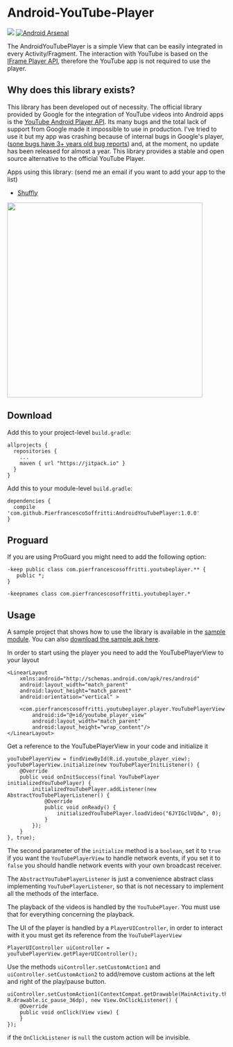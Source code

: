# Android-YouTube-Player

[![](https://jitpack.io/v/PierfrancescoSoffritti/AndroidYouTubePlayer.svg)](https://jitpack.io/#PierfrancescoSoffritti/AndroidYouTubePlayer)
[![Android Arsenal](https://img.shields.io/badge/Android%20Arsenal-Android--YouTube--Player-brightgreen.svg?style=flat)](https://android-arsenal.com/details/1/4322)

The AndroidYouTubePlayer is a simple View that can be easily integrated in every Activity/Fragment. The interaction with YouTube is based on the [IFrame Player API](https://developers.google.com/youtube/iframe_api_reference?hl=it), therefore the YouTube app is not required to use the player.

## Why does this library exists?

This library has been developed out of necessity. The official library provided by Google for the integration of YouTube videos into Android apps is the [YouTube Android Player API](https://developers.google.com/youtube/android/player/). Its many bugs and the total lack of support from Google made it impossible to use in production. I've tried to use it but my app was crashing because of internal bugs in Google's player, ([sone bugs have 3+ years old bug reports](https://code.google.com/p/gdata-issues/issues/detail?id=4395)) and, at the moment, no update has been released for almost a year. This library provides a stable and open source alternative to the official YouTube Player.

Apps using this library: (send me an email if you want to add your app to the list)

- [Shuffly](https://play.google.com/store/apps/details?id=com.pierfrancescosoffritti.shuffly)

<img height="450" src="https://github.com/PierfrancescoSoffritti/AndroidYouTubePlayer/blob/master/pics/ayp.gif" />

## Download
Add this to your project-level `build.gradle`:
```
allprojects {
  repositories {
    ...
    maven { url "https://jitpack.io" }
  }
}
```
Add this to your module-level `build.gradle`:
```
dependencies {
  compile 'com.github.PierfrancescoSoffritti:AndroidYouTubePlayer:1.0.0'
}
```

## Proguard
If you are using ProGuard you might need to add the following option:
```
-keep public class com.pierfrancescosoffritti.youtubeplayer.** {
   public *;
}

-keepnames class com.pierfrancescosoffritti.youtubeplayer.*
```

## Usage

A sample project that shows how to use the library is available in the [sample module](https://github.com/PierfrancescoSoffritti/Android-YouTube-Player/tree/master/sample). You can also [download the sample apk here](https://github.com/PierfrancescoSoffritti/AndroidYouTubePlayer/blob/master/sample/sample-release.apk?raw=true).

In order to start using the player you need to add the YouTubePlayerView to your layout
```
<LinearLayout
    xmlns:android="http://schemas.android.com/apk/res/android"
    android:layout_width="match_parent"
    android:layout_height="match_parent"
    android:orientation="vertical" >

    <com.pierfrancescosoffritti.youtubeplayer.player.YouTubePlayerView
        android:id="@+id/youtube_player_view"
        android:layout_width="match_parent"
        android:layout_height="wrap_content"/>
</LinearLayout>
```
Get a reference to the YouTubePlayerView in your code and initialize it
```
youTubePlayerView = findViewById(R.id.youtube_player_view);
youTubePlayerView.initialize(new YouTubePlayerInitListener() {
    @Override
    public void onInitSuccess(final YouTubePlayer initializedYouTubePlayer) {
        initializedYouTubePlayer.addListener(new AbstractYouTubePlayerListener() {
            @Override
            public void onReady() {
                initializedYouTubePlayer.loadVideo("6JYIGclVQdw", 0);
            }
        });
    }
}, true);
```

The second parameter of the `initialize` method is a `boolean`, set it to `true` if you want the `YouTubePlayerView` to handle network events, if you set it to `false` you should handle network events with your own broadcast receiver.

The `AbstractYouTubePlayerListener` is just a convenience abstract class implementing `YouTubePlayerListener`, so that is not necessary to implement all the methods of the interface.

The playback of the videos is handled by the `YouTubePlayer`. You must use that for everything concerning the playback.

The UI of the player is handled by a `PlayerUIController`, in order to interact with it you must get its reference from the `YouTubePlayerView`

```
PlayerUIController uiController = youTubePlayerView.getPlayerUIController();
```

Use the methods `uiController.setCustomAction1` and `uiController.setCustomAction2` to add/remove custom actions at the left and right of the play/pause button.

```
uiController.setCustomAction1(ContextCompat.getDrawable(MainActivity.this, R.drawable.ic_pause_36dp), new View.OnClickListener() {
    @Override
    public void onClick(View view) {
    }
});
```

if the `OnClickListener` is `null` the custom action will be invisible.
